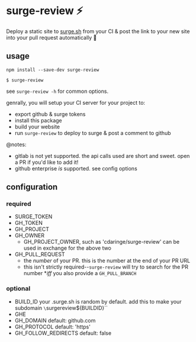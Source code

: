 # surge-review :zap:

Deploy a static site to [surge.sh](http://surge.sh) from your CI &amp; post the link to your new site into your pull request automatically :tada:

## usage

`npm install --save-dev surge-review`

`$ surge-review`

see `surge-review -h` for common options.

genrally, you will setup your CI server for your project to:

- export github & surge tokens
- install this package
- build your website
- run `surge-review` to deploy to surge & post a comment to github

@notes:

- gitlab is not yet supported.  the api calls used are short and sweet. open a PR if you'd like to add it!
- github enterprise _is_ supported. see config options

## configuration

### required

- SURGE_TOKEN
- GH_TOKEN
- GH_PROJECT
- GH_OWNER
  - GH_PROJECT_OWNER, such as 'cdaringe/surge-review' can be used in exchange for the above two
- GH_PULL_REQUEST
  - the _number_ of your PR.  this is the number at the end of your PR URL
  - this isn't strictly required--`surge-review` will try to search for the PR number **iff* you also provide a `GH_PULL_BRANCH`

### optional

- BUILD_ID your <subdomain>.surge.sh is random by default. add this to make your subdomain `\`surgereview${BUILDID}\``
- GHE
- GH_DOMAIN default: github.com
- GH_PROTOCOL default: 'https'
- GH_FOLLOW_REDIRECTS default: false
